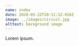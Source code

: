 ```yaml
---
name: index
date: 2020-05-22T20:11:12.016Z
image: ../images/circuit.jpg
alttext: background image
---
```


Lorem ipsum.